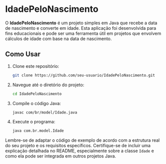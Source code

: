# IdadePeloNascimento

O **IdadePeloNascimento** é um projeto simples em Java que recebe a data de nascimento e converte em idade. Esta aplicação foi desenvolvida para fins educacionais e pode ser uma ferramenta útil em projetos que envolvem cálculos de idade com base na data de nascimento.

## Como Usar

1. Clone este repositório:

    ```bash
    git clone https://github.com/seu-usuario/IdadePeloNascimento.git
    ```

2. Navegue até o diretório do projeto:

    ```bash
    cd IdadePeloNascimento
    ```

3. Compile o código Java:

    ```bash
    javac com/br/model/Idade.java
    ```

4. Execute o programa:

    ```bash
    java com.br.model.Idade
    ```

Lembre-se de adaptar o código de exemplo de acordo com a estrutura real do seu projeto e os requisitos específicos. Certifique-se de incluir uma explicação detalhada no README, especialmente sobre a classe `Idade` e como ela pode ser integrada em outros projetos Java.
